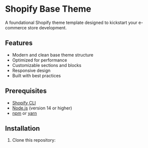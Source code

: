 # Shopify Base Theme

A foundational Shopify theme template designed to kickstart your e-commerce store development.

## Features

- Modern and clean base theme structure
- Optimized for performance
- Customizable sections and blocks
- Responsive design
- Built with best practices

## Prerequisites

- [Shopify CLI](https://shopify.dev/themes/tools/cli)
- [Node.js](https://nodejs.org/) (version 14 or higher)
- [npm](https://www.npmjs.com/) or [yarn](https://yarnpkg.com/)

## Installation

1. Clone this repository:
